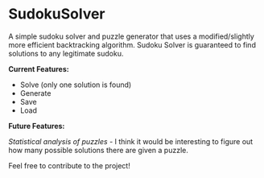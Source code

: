 # SudokuSolver

A simple sudoku solver and puzzle generator that uses a modified/slightly more efficient backtracking algorithm. Sudoku Solver is guaranteed to find solutions to any legitimate sudoku. 

**Current Features:**

* Solve (only one solution is found)
* Generate
* Save
* Load

**Future Features:**

*Statistical analysis of puzzles* - 
I think it would be interesting to figure out how many possible solutions there are given a puzzle.

Feel free to contribute to the project!
